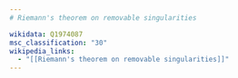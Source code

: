 ```yaml
---
# Riemann's theorem on removable singularities

wikidata: Q1974087
msc_classification: "30"
wikipedia_links:
  - "[[Riemann's theorem on removable singularities]]"
---
```

